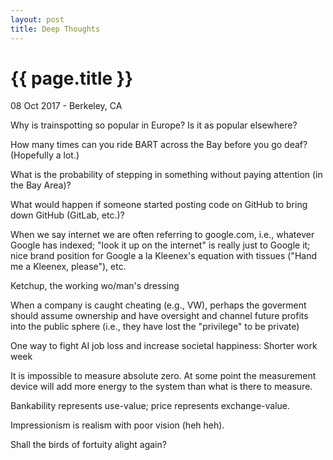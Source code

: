 ```yaml
---
layout: post
title: Deep Thoughts
---
```


{{ page.title }}
================

<p class="meta">08 Oct 2017 - Berkeley, CA</p>

Why is trainspotting so popular in Europe? Is it as popular elsewhere?

How many times can you ride BART across the Bay before you go deaf? (Hopefully a lot.)

What is the probability of stepping in something without paying attention (in the Bay Area)?

What would happen if someone started posting code on GitHub to bring down GitHub (GitLab, etc.)?

When we say internet we are often referring to google.com, i.e., whatever Google has indexed; "look it up on the internet" is really just to Google it; nice brand position for Google a la Kleenex's equation with tissues ("Hand me a Kleenex, please"), etc.

Ketchup, the working wo/man's dressing

When a company is caught cheating (e.g., VW), perhaps the goverment should assume ownership and have oversight and channel future profits into the public sphere (i.e., they have lost the "privilege" to be private)

One way to fight AI job loss and increase societal happiness: Shorter work week

It is impossible to measure absolute zero. At some point the measurement device will add more energy to the system than what is there to measure.

Bankability represents use-value; price represents exchange-value.

Impressionism is realism with poor vision (heh heh).

Shall the birds of fortuity alight again?